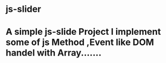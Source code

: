 # js-slider

# A simple js-slide Project I implement some of js Method ,Event like DOM handel with Array.......
